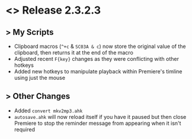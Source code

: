 # <> Release 2.3.2.3

## > My Scripts
- Clipboard macros (`^+c` & `SC03A & c`) now store the original value of the clipboard, then returns it at the end of the macro
- Adjusted recent `F{key}` changes as they were conflicting with other hotkeys
- Added new hotkeys to manipulate playback within Premiere's timline using just the mouse

## > Other Changes
- Added `convert mkv2mp3.ahk`
- `autosave.ahk` will now reload itself if you have it paused but then close Premiere to stop the reminder message from appearing when it isn't required